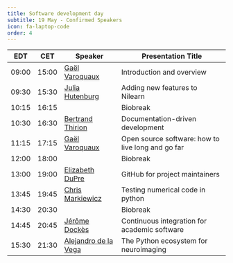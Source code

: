 ```yaml
---
title: Software development day 
subtitle: 19 May - Confirmed Speakers
icon: fa-laptop-code
order: 4
---
```



EDT | CET | Speaker | Presentation Title
----|-----|---------|-------------------
09:00 | 15:00 | [Gaël Varoquaux](http://gael-varoquaux.info/) | Introduction and overview
09:30 | 15:30 |  [Julia Hutenburg](https://github.com/juhuntenburg) | Adding new features to Nilearn
10:15 | 16:15 |  | Biobreak
10:30 | 16:30 |  [Bertrand Thirion](https://team.inria.fr/parietal/team-members/bertrand-thirions-page/) | Documentation-driven development
11:15 | 17:15 |  [Gaël Varoquaux](http://gael-varoquaux.info/) | Open source software: how to live long and go far
12:00 | 18:00 |  | Biobreak
13:00 | 19:00 |  [Elizabeth DuPre](https://elizabeth-dupre.com) | GitHub for project maintainers
13:45 | 19:45 |  [Chris Markiewicz](http://reproducibility.stanford.edu/team/chris-markiewicz/)  | Testing numerical code in python
14:30 | 20:30 |  | Biobreak
14:45 | 20:45 |  [Jérôme Dockès](https://jeromedockes.github.io/) | Continuous integration for academic software
15:30 | 21:30 |  [Alejandro de la Vega](https://adelavega.github.io/)  | The Python ecosystem for neuroimaging


